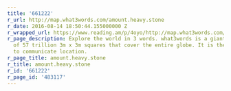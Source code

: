 ```yaml
---
title: '661222'
r_url: http://map.what3words.com/amount.heavy.stone
r_date: 2016-08-14 18:50:44.155000000 Z
r_wrapped_url: https://www.reading.am/p/4oyo/http://map.what3words.com/amount.heavy.stone
r_page_description: Explore the world in 3 words. what3words is a giant grid comprised
  of 57 trillion 3m x 3m squares that cover the entire globe. It is the simplest way
  to communicate location.
r_page_title: amount.heavy.stone
r_title: amount.heavy.stone
r_id: '661222'
r_page_id: '483117'
---
```


